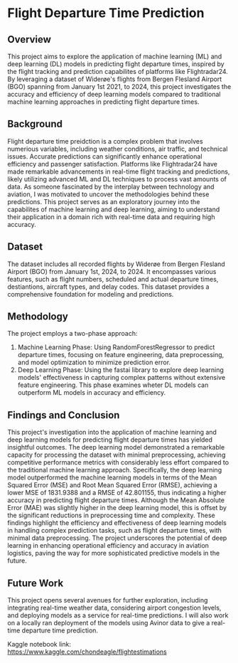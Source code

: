 # Flight Departure Time Prediction
## Overview

This project aims to explore the application of machine learning (ML) and deep learning (DL) models in predicting flight departure times, inspired by the flight tracking and prediction capabilites of platforms like Flightradar24. By leveraging a dataset of Widerøe's flights from Bergen Flesland Airport (BGO) spanning from January 1st 2021, to 2024, this project investigates the accuracy and efficiency of deep learning models compared to traditional machine learning approaches in predicting flight departure times.

## Background
Flight departure time preidction is a complex problem that involves numerious variables, including weather conditions, air traffic, and technical issues. Accurate predictions can significantly enhance operational efficiency and passenger satisfaction. Platforms like Flightradar24 have made remarkable advancements in real-time flight tracking and predictions, likely utilizing advanced ML and DL techniques to process vast amounts of data.
As someone fascinated by the interplay between technology and aviation, I was motivated to uncover the methodologies behind these predictions. This project serves as an exploratory journey into the capabilites of machine learning and deep learning, aiming to understand their application in a domain rich with real-time data and requiring high accuracy.

## Dataset
The dataset includes all recorded flights by Widerøe from Bergen Flesland Airport (BGO) from January 1st, 2024, to 2024. It encompasses various features, such as flight numbers, scheduled and actual departure times, destiantions, aircraft types, and delay codes. This dataset provides a comprehensive foundation for modeling and predictions.

## Methodology
The project employs a two-phase approach:
1. Machine Learning Phase: Using RandomForestRegressor to predict departure times, focusing on feature engineering, data preprocessing, and model optimization to minimize prediction error.
2. Deep Learning Phase: Using the fastai library to explore deep learning models' effectiveness in capturing complex patterns without extensive feature engineering. This phase examines wheter DL models can outperform ML models in accuracy and efficiency.

## Findings and Conclusion
This project's investigation into the application of machine learning and deep learning models for predicting flight departure times has yielded insightful outcomes. The deep learning model demonstrated a remarkable capacity for processing the dataset with minimal preprocessing, achieving competitive performance metrics with considerably less effort compared to the traditional machine learning approach. Specifically, the deep learning model outperformed the machine learning models in terms of the Mean Squared Error (MSE) and Root Mean Squared Error (RMSE), achieving a lower MSE of 1831.9388 and a RMSE of 42.801155, thus indicating a higher accuracy in predicting flight departure times. Although the Mean Absolute Error (MAE) was slightly higher in the deep learning model, this is offset by the significant reductions in preprocessing time and complexity. These findings highlight the efficiency and effectiveness of deep learning models in handling complex prediction tasks, such as flight departure times, with minimal data preprocessing. The project underscores the potential of deep learning in enhancing operational efficiency and accuracy in aviation logistics, paving the way for more sophisticated predictive models in the future.

## Future Work
This project opens several avenues for further exploration, including integrating real-time weather data, considering airport congestion levels, and deploying models as a service for real-time predictions. I will also work on a locally ran deployment of the models using Avinor data to give a real-time departure time prediction.

Kaggle notebook link: https://www.kaggle.com/chondeagle/flightestimations
